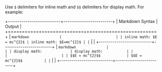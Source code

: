 Use `$` delimiters for inline math and `$$` delimiters for display math. For example:

+---------------------------+-------------------------+
| Markdown Syntax           | Output                  |
+===========================+=========================+
| ``` markdown              |                         |
| inline math: $E = mc^{2}$ | inline math: $E=mc^{2}$ |
| ```                       |                         |
+---------------------------+-------------------------+
| ``` markdown              |                         |
| display math:             | display math:           |
|                           |                         |
| $$E = mc^{2}$$            | $$E = mc^{2}$$          |
| ```                       |                         |
+---------------------------+-------------------------+
